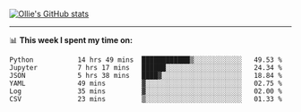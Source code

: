 <!--
**icedpanda/icedpanda** is a ✨ _special_ ✨ repository because its `README.md` (this file) appears on your GitHub profile.

Here are some ideas to get you started:

- 🔭 I’m currently working on ...
- 🌱 I’m currently learning ...
- 👯 I’m looking to collaborate on ...
- 🤔 I’m looking for help with ...
- 💬 Ask me about ...
- 📫 How to reach me: ...
- 😄 Pronouns: ...
- ⚡ Fun fact: ...
-->
[![Ollie's GitHub stats](https://github-readme-stats-icedpanda.vercel.app/api?username=icedpanda&count_private=true&show_icons=true)](https://github.com/icedpanda)

---
📊 **This week I spent my time on:**
<!--START_SECTION:waka-->

```text
Python           14 hrs 49 mins  ████████████▒░░░░░░░░░░░░   49.53 %
Jupyter          7 hrs 17 mins   ██████░░░░░░░░░░░░░░░░░░░   24.34 %
JSON             5 hrs 38 mins   ████▓░░░░░░░░░░░░░░░░░░░░   18.84 %
YAML             49 mins         ▓░░░░░░░░░░░░░░░░░░░░░░░░   02.75 %
Log              35 mins         ▓░░░░░░░░░░░░░░░░░░░░░░░░   02.00 %
CSV              23 mins         ▒░░░░░░░░░░░░░░░░░░░░░░░░   01.33 %
```

<!--END_SECTION:waka-->
